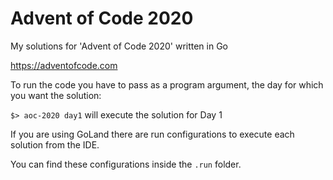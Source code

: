 # Advent of Code 2020
My solutions for 'Advent of Code 2020' written in Go

https://adventofcode.com

To run the code you have to pass as a program argument, the day for which you want the solution:

```$> aoc-2020 day1``` will execute the solution for Day 1

If you are using GoLand there are run configurations to execute each solution from the IDE.

You can find these configurations inside the `.run` folder.